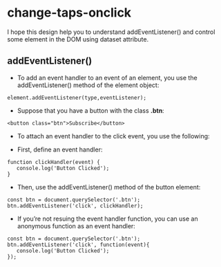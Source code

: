 # change-taps-onclick

I hope this design help you to understand addEventListener() and control some element in the DOM using dataset attribute.

## addEventListener()
- To add an event handler to an event of an element, you use the addEventListener() method of the element object:

```
element.addEventListener(type,eventListener);

```
- Suppose that you have a button with the class **.btn**:

```
<button class="btn">Subscribe</button>

```

- To attach an event handler to the click event, you use the following:

- First, define an event handler:

```
function clickHandler(event) {
   console.log('Button Clicked');
}
```

- Then, use the addEventListener() method of the button element:
```
const btn = document.querySelector('.btn');
btn.addEventListener('click', clickHandler);
```
- If you’re not resuing the event handler function, you can use an anonymous function as an event handler:
```
const btn = document.querySelector('.btn');
btn.addEventListener('click', function(event){
   console.log('Button Clicked');
});
```


